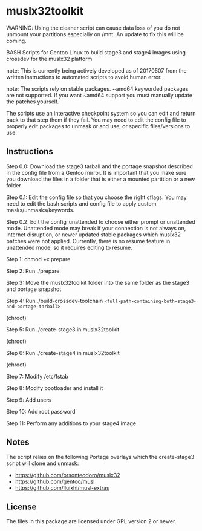 # muslx32toolkit

WARNING: Using the cleaner script can cause data loss of you do not unmount your partitions especially on /mnt.  An update to fix this will be coming.

BASH Scripts for Gentoo Linux to build stage3 and stage4 images using crossdev for the muslx32 platform

note: This is currently being actively developed as of 20170507 from the written instructions to automated scripts to avoid human error.

note: The scripts rely on stable packages.  ~amd64 keyworded packages are not supported.  If you want ~amd64 support you must manually update the patches yourself.

The scripts use an interactive checkpoint system so you can edit and return back to that step them if they fail.  You may need to edit the config file to properly edit packages to unmask or and use, or specific files/versions to use.

## Instructions

Step 0.0: Download the stage3 tarball and the portage snapshot described in the config file from a Gentoo mirror.  It is important that you make sure you download the files in a folder that is either a mounted partition or a new folder.

Step 0.1: Edit the config file so that you choose the right cflags.  You may need to edit the bash scripts and config file to apply custom masks/unmasks/keywords.

Step 0.2: Edit the config_unattended to choose either prompt or unattended mode.  Unattended mode may break if your connection is not always on, internet disruption, or newer updated stable packages which muslx32 patches were not applied.  Currently, there is no resume feature in unattended mode, so it requires editing to resume.

Step 1: chmod +x prepare

Step 2: Run ./prepare

Step 3: Move the muslx32toolkit folder into the same folder as the stage3 and portage snapshot

Step 4: Run ./build-crossdev-toolchain `<full-path-containing-both-stage3-and-portage-tarball>`

(chroot)

Step 5: Run ./create-stage3 in muslx32toolkit

(chroot)

Step 6: Run ./create-stage4 in muslx32toolkit

(chroot)

Step 7: Modify /etc/fstab

Step 8: Modify bootloader and install it

Step 9: Add users

Step 10: Add root password

Step 11: Perform any additions to your stage4 image

## Notes

The script relies on the following Portage overlays which the create-stage3 script will clone and unmask:
* https://github.com/orsonteodoro/muslx32
* https://github.com/gentoo/musl
* https://github.com/lluixhi/musl-extras

## License

The files in this package are licensed under GPL version 2 or newer.

